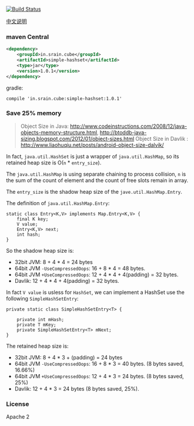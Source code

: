 [![Build Status](https://travis-ci.org/liaohuqiu/SimpleHashSet.svg)](https://travis-ci.org/liaohuqiu/SimpleHashSet)

[中文说明](https://github.com/liaohuqiu/SimpleHashSet/blob/master/README.cn.md)

### maven Central

```xml
<dependency>
    <groupId>in.srain.cube</groupId>
    <artifactId>simple-hashset</artifactId>
    <type>jar</type>
    <version>1.0.1</version>
</dependency>
```

gradle:

```
compile 'in.srain.cube:simple-hashset:1.0.1'
```

### Save 25% memory

> Object Size in Java:  http://www.codeinstructions.com/2008/12/java-objects-memory-structure.html, http://btoddb-java-sizing.blogspot.com/2012/01/object-sizes.html
> Object Size in Davlik : http://www.liaohuqiu.net/posts/android-object-size-dalvik/

In fact, `java.util.HashSet` is just a wrapper of `java.util.HashMap`, so its retained heap size is O(`n` * `entry_size`).

The `java.util.HashMap` is using separate chaining to process collision, `n` is the sum of the count of element and the count of free slots remain in array.

The `entry_size` is the shadow heap size of the `jave.util.HashMap.Entry`.

The definition of `java.util.HashMap.Entry`:

```
static class Entry<K,V> implements Map.Entry<K,V> {
    final K key;
    V value;
    Entry<K,V> next;
    int hash;
}
```

So the shadow heap size is:

*  32bit JVM:  8 + 4 * 4 = 24 bytes
*  64bit JVM `-UseCompressedOops`: 16 + 8 * 4 = 48 bytes.
*  64bit JVM `+UseCompressedOops`: 12 + 4 * 4 + 4(padding) = 32 bytes.
*  Davlik:    12 + 4 * 4 + 4(padding) = 32 bytes.

In fact `V value` is usless for `HashSet`, we can implement a HashSet use the following `SimpleHashSetEntry`:

```
private static class SimpleHashSetEntry<T> {

    private int mHash;
    private T mKey;
    private SimpleHashSetEntry<T> mNext;
}
```

The retained heap size is:

*  32bit JVM:  8 + 4 * 3 + (padding) = 24 bytes
*  64bit JVM `-UseCompressedOops`: 16 + 8 * 3 = 40 bytes. (8 bytes saved, 16.66%)
*  64bit JVM `+UseCompressedOops`: 12 + 4 * 3 = 24 bytes. (8 bytes saved, 25%)
*  Davlik:    12 + 4 * 3 = 24 bytes (8 bytes saved, 25%).

### License

Apache 2
